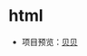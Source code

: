 # html
* 项目预览：[贝贝](http://htmlpreview.github.io/?https://github.com/BonaparteDawn/html/blob/master/beibei/index.html)
